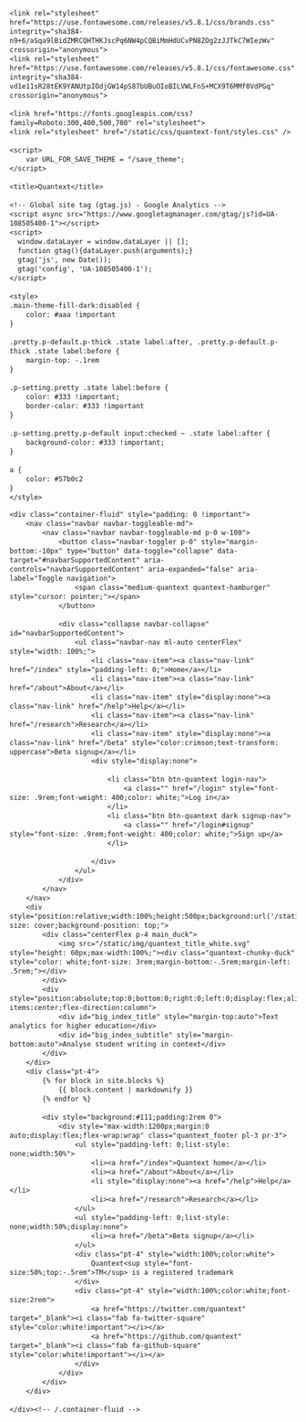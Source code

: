 ---
---
<html lang="en">
<head>
    <meta charset="utf-8">
    <meta name="viewport" content="width=device-width, initial-scale=1">
    <link rel="shortcut icon" type="image/x-icon" href="favicon.ico">
    <link rel="stylesheet" href="https://maxcdn.bootstrapcdn.com/bootstrap/4.0.0-alpha.6/css/bootstrap.min.css" integrity="sha384-rwoIResjU2yc3z8GV/NPeZWAv56rSmLldC3R/AZzGRnGxQQKnKkoFVhFQhNUwEyJ" crossorigin="anonymous">
    <link rel="stylesheet" href="/static/css/custom.css">
    <link rel="stylesheet" href="/static/css/index.css">

    <link rel="stylesheet" href="https://use.fontawesome.com/releases/v5.8.1/css/brands.css" integrity="sha384-n9+6/aSqa9lBidZMRCQHTHKJscPq6NW4pCQBiMmHdUCvPN8ZOg2zJJTkC7WIezWv" crossorigin="anonymous">
    <link rel="stylesheet" href="https://use.fontawesome.com/releases/v5.8.1/css/fontawesome.css" integrity="sha384-vd1e11sR28tEK9YANUtpIOdjGW14pS87bUBuOIoBILVWLFnS+MCX9T6MMf0VdPGq" crossorigin="anonymous">

    <link href="https://fonts.googleapis.com/css?family=Roboto:300,400,500,700" rel="stylesheet">
    <link rel="stylesheet" href="/static/css/quantext-font/styles.css" />

    <script>
        var URL_FOR_SAVE_THEME = "/save_theme";
    </script>

    <title>Quantext</title>

    <!-- Global site tag (gtag.js) - Google Analytics -->
    <script async src="https://www.googletagmanager.com/gtag/js?id=UA-108505400-1"></script>
    <script>
      window.dataLayer = window.dataLayer || [];
      function gtag(){dataLayer.push(arguments);}
      gtag('js', new Date());
      gtag('config', 'UA-108505400-1');
    </script>
    
    <style>
    .main-theme-fill-dark:disabled {
        color: #aaa !important
    }

    .pretty.p-default.p-thick .state label:after, .pretty.p-default.p-thick .state label:before {
        margin-top: -.1rem
    }

    .p-setting.pretty .state label:before {
        color: #333 !important;
        border-color: #333 !important
    }

    .p-setting.pretty.p-default input:checked ~ .state label:after {
        background-color: #333 !important;
    }

    a {
        color: #57b0c2
    }
    </style>

</head>

<body>

    <div class="container-fluid" style="padding: 0 !important">
        <nav class="navbar navbar-toggleable-md">
            <nav class="navbar navbar-toggleable-md p-0 w-100">
                <button class="navbar-toggler p-0" style="margin-bottom:-10px" type="button" data-toggle="collapse" data-target="#navbarSupportedContent" aria-controls="navbarSupportedContent" aria-expanded="false" aria-label="Toggle navigation">
                    <span class="medium-quantext quantext-hamburger" style="cursor: pointer;"></span>
                </button>

                <div class="collapse navbar-collapse" id="navbarSupportedContent">
                    <ul class="navbar-nav ml-auto centerFlex" style="width: 100%;">
                        <li class="nav-item"><a class="nav-link" href="/index" style="padding-left: 0;">Home</a></li>
                        <li class="nav-item"><a class="nav-link" href="/about">About</a></li>
                        <li class="nav-item" style="display:none"><a class="nav-link" href="/help">Help</a></li>
                        <li class="nav-item"><a class="nav-link" href="/research">Research</a></li>
                        <li class="nav-item" style="display:none"><a class="nav-link" href="/beta" style="color:crimson;text-transform: uppercase">Beta signup</a></li>
                        <div style="display:none">

                            <li class="btn btn-quantext login-nav">
                                <a class="" href="/login" style="font-size: .9rem;font-weight: 400;color: white;">Log in</a>
                            </li>
                            <li class="btn btn-quantext dark signup-nav">
                                <a class="" href="/login#signup" style="font-size: .9rem;font-weight: 400;color: white;">Sign up</a>
                            </li>

                        </div>
                    </ul>
                </div>
            </nav>
        </nav>
        <div style="position:relative;width:100%;height:500px;background:url('/static/img/quantext_feather_background.jpg');background-size: cover;background-position: top;">
            <div class="centerFlex p-4 main_duck">
                <img src="/static/img/quantext_title_white.svg" style="height: 60px;max-width:100%;"><div class="quantext-chunky-duck" style="color: white;font-size: 3rem;margin-bottom:-.5rem;margin-left: .5rem;"></div>
            </div>
            <div style="position:absolute;top:0;bottom:0;right:0;left:0;display:flex;align-items:center;flex-direction:column">
                <div id="big_index_title" style="margin-top:auto">Text analytics for higher education</div>
                <div id="big_index_subtitle" style="margin-bottom:auto">Analyse student writing in context</div>
            </div>
        </div>
        <div class="pt-4">
            {% for block in site.blocks %}
                {{ block.content | markdownify }}
            {% endfor %}            

            <div style="background:#111;padding:2rem 0">
                <div style="max-width:1200px;margin:0 auto;display:flex;flex-wrap:wrap" class="quantext_footer pl-3 pr-3">
                    <ul style="padding-left: 0;list-style: none;width:50%">
                        <li><a href="/index">Quantext home</a></li>
                        <li><a href="/about">About</a></li>
                        <li style="display:none"><a href="/help">Help</a></li>
                        <li><a href="/research">Research</a></li>
                    </ul>
                    <ul style="padding-left: 0;list-style: none;width:50%;display:none">
                        <li><a href="/beta">Beta signup</a></li>
                    </ul>
                    <div class="pt-4" style="width:100%;color:white">
                        Quantext<sup style="font-size:50%;top:-.5rem">TM</sup> is a registered trademark
                    </div>
                    <div class="pt-4" style="width:100%;color:white;font-size:2rem">
                        <a href="https://twitter.com/quantext" target="_blank"><i class="fab fa-twitter-square" style="color:white!important"></i></a>
                        <a href="https://github.com/quantext" target="_blank"><i class="fab fa-github-square" style="color:white!important"></i></a>
                    </div>
                </div>
            </div>
        </div>

    </div><!-- /.container-fluid -->

</body>

</html>

